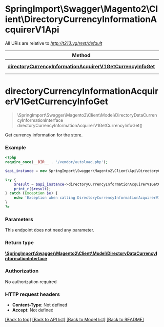 # SpringImport\Swagger\Magento2\Client\DirectoryCurrencyInformationAcquirerV1Api

All URIs are relative to *http://t213.vg/rest/default*

Method | HTTP request | Description
------------- | ------------- | -------------
[**directoryCurrencyInformationAcquirerV1GetCurrencyInfoGet**](DirectoryCurrencyInformationAcquirerV1Api.md#directoryCurrencyInformationAcquirerV1GetCurrencyInfoGet) | **GET** /V1/directory/currency | 


# **directoryCurrencyInformationAcquirerV1GetCurrencyInfoGet**
> \SpringImport\Swagger\Magento2\Client\Model\DirectoryDataCurrencyInformationInterface directoryCurrencyInformationAcquirerV1GetCurrencyInfoGet()



Get currency information for the store.

### Example
```php
<?php
require_once(__DIR__ . '/vendor/autoload.php');

$api_instance = new SpringImport\Swagger\Magento2\Client\Api\DirectoryCurrencyInformationAcquirerV1Api();

try {
    $result = $api_instance->directoryCurrencyInformationAcquirerV1GetCurrencyInfoGet();
    print_r($result);
} catch (Exception $e) {
    echo 'Exception when calling DirectoryCurrencyInformationAcquirerV1Api->directoryCurrencyInformationAcquirerV1GetCurrencyInfoGet: ', $e->getMessage(), PHP_EOL;
}
?>
```

### Parameters
This endpoint does not need any parameter.

### Return type

[**\SpringImport\Swagger\Magento2\Client\Model\DirectoryDataCurrencyInformationInterface**](../Model/DirectoryDataCurrencyInformationInterface.md)

### Authorization

No authorization required

### HTTP request headers

 - **Content-Type**: Not defined
 - **Accept**: Not defined

[[Back to top]](#) [[Back to API list]](../../README.md#documentation-for-api-endpoints) [[Back to Model list]](../../README.md#documentation-for-models) [[Back to README]](../../README.md)

